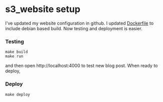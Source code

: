 # s3\_website setup

I've updated my website configuration in github. I updated [Dockerfile](https://github.com/xydinesh/s3.xydinesh.com/blob/master/Dockerfile) to include
debian based build. Now testing and deployment is easier. 

### Testing

```
make build
make run
```

and then open http://localhost:4000 to test new blog post. When ready to deploy,

### Deploy
```
make deploy
```
